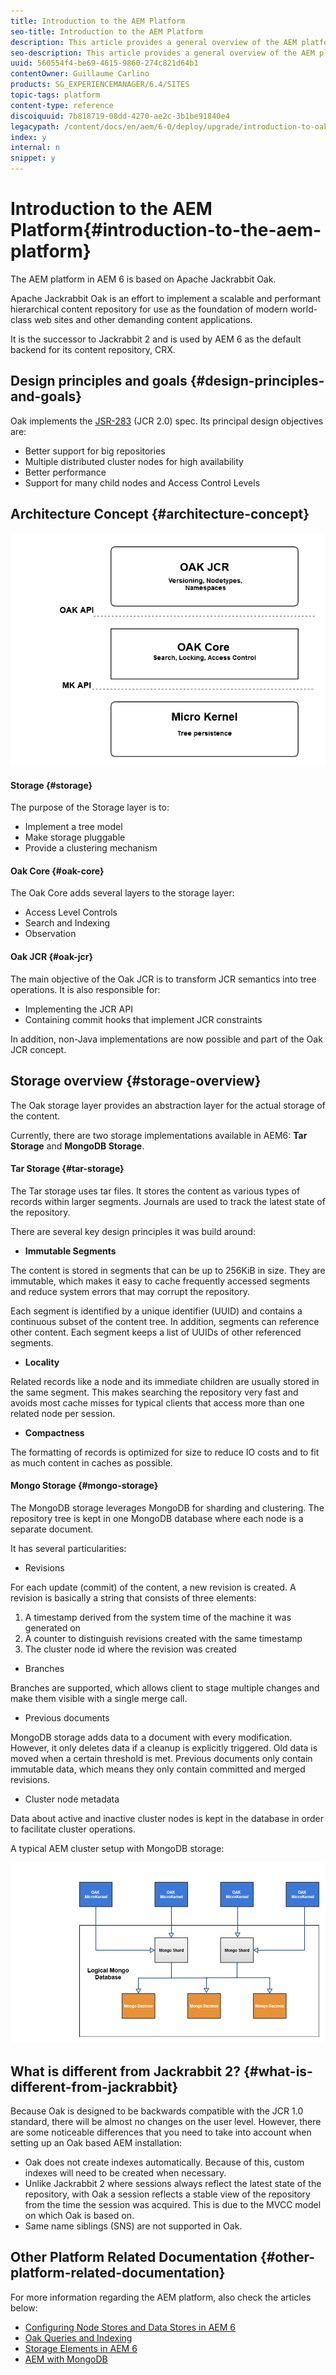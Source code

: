 ```yaml
---
title: Introduction to the AEM Platform
seo-title: Introduction to the AEM Platform
description: This article provides a general overview of the AEM platform and its most important components.
seo-description: This article provides a general overview of the AEM platform and its most important components.
uuid: 560554f4-be69-4615-9860-274c821d64b1
contentOwner: Guillaume Carlino
products: SG_EXPERIENCEMANAGER/6.4/SITES
topic-tags: platform
content-type: reference
discoiquuid: 7b818719-08dd-4270-ae2c-3b1be91840e4
legacypath: /content/docs/en/aem/6-0/deploy/upgrade/introduction-to-oak
index: y
internal: n
snippet: y
---
```


# Introduction to the AEM Platform{#introduction-to-the-aem-platform}

The AEM platform in AEM 6 is based on Apache Jackrabbit Oak.

Apache Jackrabbit Oak is an effort to implement a scalable and performant hierarchical content repository for use as the foundation of modern world-class web sites and other demanding content applications.

It is the successor to Jackrabbit 2 and is used by AEM 6 as the default backend for its content repository, CRX.

## Design principles and goals {#design-principles-and-goals}

Oak implements the [JSR-283](http://www.day.com/day/en/products/jcr/jsr-283.html) (JCR 2.0) spec. Its principal design objectives are:

* Better support for big repositories
* Multiple distributed cluster nodes for high availability
* Better performance
* Support for many child nodes and Access Control Levels

## Architecture Concept {#architecture-concept}

![](assets/chlimage_1-84.png)

#### Storage {#storage}

The purpose of the Storage layer is to:

* Implement a tree model
* Make storage pluggable
* Provide a clustering mechanism

#### Oak Core {#oak-core}

The Oak Core adds several layers to the storage layer:

* Access Level Controls
* Search and Indexing
* Observation

#### Oak JCR {#oak-jcr}

The main objective of the Oak JCR is to transform JCR semantics into tree operations. It is also responsible for:

* Implementing the JCR API
* Containing commit hooks that implement JCR constraints

In addition, non-Java implementations are now possible and part of the Oak JCR concept.

## Storage overview {#storage-overview}

The Oak storage layer provides an abstraction layer for the actual storage of the content.

Currently, there are two storage implementations available in AEM6: **Tar Storage** and **MongoDB Storage**.

#### Tar Storage {#tar-storage}

The Tar storage uses tar files. It stores the content as various types of records within larger segments. Journals are used to track the latest state of the repository.

There are several key design principles it was build around:

* **Immutable Segments**

The content is stored in segments that can be up to 256KiB in size. They are immutable, which makes it easy to cache frequently accessed segments and reduce system errors that may corrupt the repository.

Each segment is identified by a unique identifier (UUID) and contains a continuous subset of the content tree. In addition, segments can reference other content. Each segment keeps a list of UUIDs of other referenced segments.

* **Locality**

Related records like a node and its immediate children are usually stored in the same segment. This makes searching the repository very fast and avoids most cache misses for typical clients that access more than one related node per session.

* **Compactness**

The formatting of records is optimized for size to reduce IO costs and to fit as much content in caches as possible.

#### Mongo Storage {#mongo-storage}

The MongoDB storage leverages MongoDB for sharding and clustering. The repository tree is kept in one MongoDB database where each node is a separate document.

It has several particularities:

* Revisions

For each update (commit) of the content, a new revision is created. A revision is basically a string that consists of three elements:

1. A timestamp derived from the system time of the machine it was generated on
1. A counter to distinguish revisions created with the same timestamp
1. The cluster node id where the revision was created

* Branches

Branches are supported, which allows client to stage multiple changes and make them visible with a single merge call.

* Previous documents

MongoDB storage adds data to a document with every modification. However, it only deletes data if a cleanup is explicitly triggered. Old data is moved when a certain threshold is met. Previous documents only contain immutable data, which means they only contain committed and merged revisions.

* Cluster node metadata

Data about active and inactive cluster nodes is kept in the database in order to facilitate cluster operations.

A typical AEM cluster setup with MongoDB storage:

![](assets/chlimage_1-85.png)

## What is different from Jackrabbit 2? {#what-is-different-from-jackrabbit}

Because Oak is designed to be backwards compatible with the JCR 1.0 standard, there will be almost no changes on the user level. However, there are some noticeable differences that you need to take into account when setting up an Oak based AEM installation:

* Oak does not create indexes automatically. Because of this, custom indexes will need to be created when necessary.  
* Unlike Jackrabbit 2 where sessions always reflect the latest state of the repository, with Oak a session reflects a stable view of the repository from the time the session was acquired. This is due to the MVCC model on which Oak is based on.
* Same name siblings (SNS) are not supported in Oak.

## Other Platform Related Documentation {#other-platform-related-documentation}

For more information regarding the AEM platform, also check the articles below:

* [Configuring Node Stores and Data Stores in AEM 6](../../../sites/deploying/using/data-store-config.md)
* [Oak Queries and Indexing](../../../sites/deploying/using/queries-and-indexing.md)
* [Storage Elements in AEM 6](../../../sites/deploying/using/storage-elements-in-aem-6.md)
* [AEM with MongoDB](../../../sites/deploying/using/aem-with-mongodb.md)

